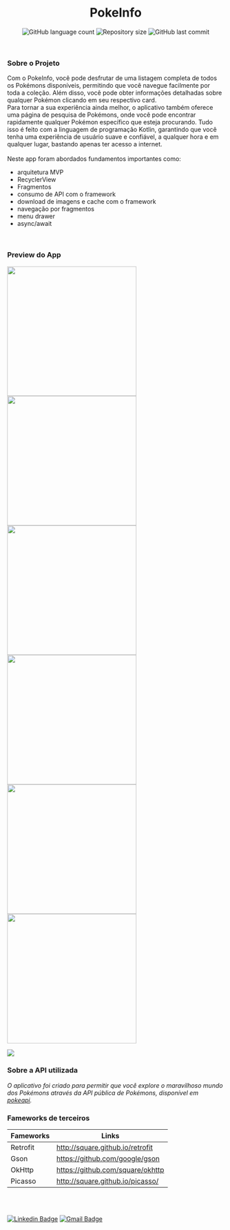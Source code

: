 <h1 align="center">PokeInfo</h1>

<p align="center">
  <img alt="GitHub language count" src="https://img.shields.io/github/languages/count/joalissongomes1994/pokeInfo?color=%2304D361?style=flat-square">
  <img alt="Repository size" src="https://img.shields.io/github/repo-size/joalissongomes1994/pokeInfo?color=%2304D361?style=flat-square">
  <img alt="GitHub last commit" src="https://img.shields.io/github/last-commit/joalissongomes1994/pokeInfo?color=%2304D361?style=flat-square">
</p>

<br/>

### Sobre o Projeto

Com o PokeInfo, você pode desfrutar de uma listagem completa de todos os Pokémons disponíveis, permitindo que você navegue facilmente por toda a coleção. Além disso, você pode obter informações detalhadas sobre qualquer Pokémon clicando em seu respectivo card.
<br/>
Para tornar a sua experiência ainda melhor, o aplicativo também oferece uma página de pesquisa de Pokémons, onde você pode encontrar rapidamente qualquer Pokémon específico que esteja procurando.
Tudo isso é feito com a linguagem de programação Kotlin, garantindo que você tenha uma experiência de usuário suave e confiável, a qualquer hora e em qualquer lugar, bastando apenas ter acesso a internet.
<br/>
<br/>
Neste app foram abordados fundamentos importantes como:
* arquitetura MVP
* RecyclerView 
* Fragmentos
* consumo de API com o framework
* download de imagens e cache com o framework
* navegação por fragmentos
* menu drawer
* async/await

<br/>

### Preview do App
<div>
  <div>
    <img src="https://github.com/joalissongomes1994/pokeInfo/blob/master/screenshots/screenshot_splash_screen.jpeg" width="300" />
    <img src="https://github.com/joalissongomes1994/pokeInfo/blob/master/screenshots/screenshot_home.jpeg" width="300" />
  </div>
  
  <div>
    <img src="https://github.com/joalissongomes1994/pokeInfo/blob/master/screenshots/screenshot_drawer_menu.jpeg" width="300" />
    <img src="https://github.com/joalissongomes1994/pokeInfo/blob/master/screenshots/screenshot_details.gif" width="300" />
  </div>  
  
  <div>
    <img src="https://github.com/joalissongomes1994/pokeInfo/blob/master/screenshots/screenshot_search.jpeg" width="300" />
    <img src="https://github.com/joalissongomes1994/pokeInfo/blob/master/screenshots/screenshot_about.jpeg" width="300" />
  </div>
</div>

![](./screenshots/screen_recording.gif)

### Sobre a API utilizada

_O aplicativo foi criado para permitir que você explore o maravilhoso mundo dos Pokémons através da API pública de Pokémons, disponível em <a href="https://pokeapi.co/api/v2">pokeapi</a>._

### Fameworks de terceiros

| Fameworks | Links |
| ------ | ------ |
| Retrofit | http://square.github.io/retrofit |
| Gson | https://github.com/google/gson |
| OkHttp | https://github.com/square/okhttp |
| Picasso | http://square.github.io/picasso/ |

<br/>
<br/>

  [![Linkedin Badge](https://img.shields.io/badge/-Joalisson-blue?style=flat-square&logo=Linkedin&logoColor=white&link=https://www.linkedin.com/in/joalisson-gomes-44b960127/)](https://www.linkedin.com/in/joalisson-gomes-44b960127/) 
  [![Gmail Badge](https://img.shields.io/badge/-joalisson.webdev@gmail.com-c14438?style=flat-square&logo=Gmail&logoColor=white&link=mailto:joalisson.webdev@gmail.com)](mailto:joalisson.webdev@gmail.com)
